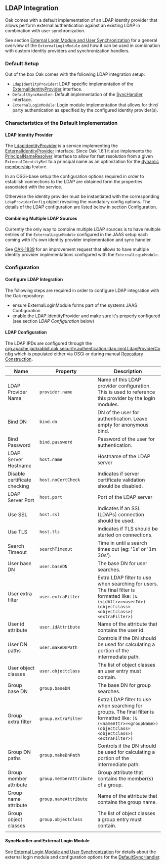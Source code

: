 <!--
   Licensed to the Apache Software Foundation (ASF) under one or more
   contributor license agreements.  See the NOTICE file distributed with
   this work for additional information regarding copyright ownership.
   The ASF licenses this file to You under the Apache License, Version 2.0
   (the "License"); you may not use this file except in compliance with
   the License.  You may obtain a copy of the License at

       http://www.apache.org/licenses/LICENSE-2.0

   Unless required by applicable law or agreed to in writing, software
   distributed under the License is distributed on an "AS IS" BASIS,
   WITHOUT WARRANTIES OR CONDITIONS OF ANY KIND, either express or implied.
   See the License for the specific language governing permissions and
   limitations under the License.
-->

LDAP Integration
--------------------------------------------------------------------------------

Oak comes with a default implementation of an LDAP identity provider that allows
perform external authentication against an existing LDAP in combination
with user synchronization.

See section [External Login Module and User Synchronization](externalloginmodule.html)
for a general overview of the `ExternalLoginModule` and how it can be used
in combination with custom identity providers and synchronization handlers.

### Default Setup

Out of the box Oak comes with the following LDAP integration setup:

- `LdapIdentityProvider`: LDAP specific implementation of the [ExternalIdentityProvider] interface.
- `DefaultSyncHandler`: Default implementation of the [SyncHandler] interface.
- `ExternalLoginModule`: Login module implementation that allows for third party authentication as specified by the configured identity provider(s).

### Characteristics of the Default Implementation

#### LDAP Identity Provider

The [LdapIdentityProvider] is a service implementing the [ExternalIdentityProvider] interface.
Since Oak 1.6.1 it also implements the [PrincipalNameResolver] interface to allow 
for fast resolution from a given `ExternalIdentityRef` to a principal name as an 
optimization for the [dynamic membership](external/dynamic.html) feature.

In an OSGi-base setup the configuration options required in order to establish
connections to the LDAP are obtained form the properties associated with the service.

Otherwise the identity provider must be instantiated with the corresponding
`LdapProviderConfig` object revealing the mandatory config options. The details
of the LDAP configuration are listed below in section Configuration.

#### Combining Multiple LDAP Sources

Currently the only way to combine multiple LDAP sources is to have multiple
entries of the `ExternalLoginModule` configured in the JAAS setup each coming
with it's own identity provider implementation and sync handler.

See [OAK-1839] for an improvement request that allows to have multiple identity
provider implementations configured with the `ExternalLoginModule`.

### Configuration

#### Configure LDAP Integration

The following steps are required in order to configure LDAP integration with the
Oak repository:

- ensure ExternalLoginModule forms part of the systems JAAS Configuration
- enable the LDAP IdentityProvider and make sure it's properly configured (see section _LDAP Configuration_ below)

#### LDAP Configuration

The LDAP IPDs are configured through the [org.apache.jackrabbit.oak.security.authentication.ldap.impl.LdapProviderConfig]
which is populated either via OSGi or during manual [Repository Construction](../../construct.html).

| Name                         | Property                | Description                              |
|------------------------------|-------------------------|------------------------------------------|
| LDAP Provider Name           | `provider.name`         | Name of this LDAP provider configuration. This is used to reference this provider by the login modules. |
| Bind DN                      | `bind.dn`               | DN of the user for authentication. Leave empty for anonymous bind. |
| Bind Password                | `bind.password`         | Password of the user for authentication. |
| LDAP Server Hostname         | `host.name`             | Hostname of the LDAP server              |
| Disable certificate checking | `host.noCertCheck`      | Indicates if server certificate validation should be disabled. |
| LDAP Server Port             | `host.port`             | Port of the LDAP server                  |
| Use SSL                      | `host.ssl`              | Indicates if an SSL (LDAPs) connection should be used. |
| Use TLS                      | `host.tls`              | Indicates if TLS should be started on connections. |
| Search Timeout               | `searchTimeout`         | Time in until a search times out (eg: '1s' or '1m 30s'). |
| User base DN                 | `user.baseDN`           | The base DN for user searches.           |
| User extra filter            | `user.extraFilter`      | Extra LDAP filter to use when searching for users. The final filter is formatted like: `(&(<idAttr>=<userId>)(objectclass=<objectclass>)<extraFilter>)` |
| User id attribute            | `user.idAttribute`      | Name of the attribute that contains the user id. |
| User DN paths                | `user.makeDnPath`       | Controls if the DN should be used for calculating a portion of the intermediate path. |
| User object classes          | `user.objectclass`      | The list of object classes an user entry must contain. |
| Group base DN                | `group.baseDN`          | The base DN for group searches.          |
| Group extra filter           | `group.extraFilter`     | Extra LDAP filter to use when searching for groups. The final filter is formatted like: `(&(<nameAttr>=<groupName>)(objectclass=<objectclass>)<extraFilter>)` |
| Group DN paths               | `group.makeDnPath`      | Controls if the DN should be used for calculating a portion of the intermediate path. |
| Group member attribute       | `group.memberAttribute` | Group attribute that contains the member(s) of a group. |
| Group name attribute         | `group.nameAttribute`   | Name of the attribute that contains the group name. |
| Group object classes         | `group.objectclass`     | The list of object classes a group entry must contain. |
| | | |

#### SyncHandler and External Login Module

See [External Login Module and User Synchronization](externalloginmodule.html) for
details about the external login module and configuration options for the [DefaultSyncHandler].

<!-- references -->
[ExternalIdentityProvider]: /oak/docs/apidocs/org/apache/jackrabbit/oak/spi/security/authentication/external/ExternalIdentityProvider.html
[PrincipalNameResolver]: /oak/docs/apidocs/org/apache/jackrabbit/oak/spi/security/authentication/external/PrincipalNameResolver.html
[SyncHandler]: /oak/docs/apidocs/org/apache/jackrabbit/oak/spi/security/authentication/external/SyncHandler.html
[DefaultSyncHandler]: /oak/docs/apidocs/org/apache/jackrabbit/oak/spi/security/authentication/external/impl/DefaultSyncHandler.html
[LdapIdentityProvider]: /oak/docs/apidocs/org/apache/jackrabbit/oak/security/authentication/ldap/impl/LdapIdentityProvider.html
[org.apache.jackrabbit.oak.security.authentication.ldap.impl.LdapIdentityProvider]: /oak/docs/apidocs/org/apache/jackrabbit/oak/security/authentication/ldap/impl/LdapIdentityProvider.html
[org.apache.jackrabbit.oak.security.authentication.ldap.impl.LdapProviderConfig]: /oak/docs/apidocs/org/apache/jackrabbit/oak/security/authentication/ldap/impl/LdapProviderConfig.html
[OAK-1839]: https://issues.apache.org/jira/browse/OAK-1839
